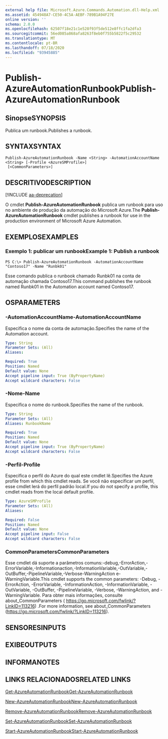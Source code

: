 ```yaml
---
external help file: Microsoft.Azure.Commands.Automation.dll-Help.xml
ms.assetid: 454948A7-CE50-4C5A-AEBF-789B1A94F27E
online version: ''
schema: 2.0.0
ms.openlocfilehash: 62507f18e21c1e528f93f5de512e8ffc1fa2dfa3
ms.sourcegitcommit: 56ed085a868afa8263f8eb0f755b5822f5c29532
ms.translationtype: MT
ms.contentlocale: pt-BR
ms.lasthandoff: 07/18/2020
ms.locfileid: "93945885"
---
```

# <span data-ttu-id="311d9-101">Publish-AzureAutomationRunbook</span><span class="sxs-lookup"><span data-stu-id="311d9-101">Publish-AzureAutomationRunbook</span></span>

## <span data-ttu-id="311d9-102">Sinopse</span><span class="sxs-lookup"><span data-stu-id="311d9-102">SYNOPSIS</span></span>

<span data-ttu-id="311d9-103">Publica um runbook.</span><span class="sxs-lookup"><span data-stu-id="311d9-103">Publishes a runbook.</span></span>

## <span data-ttu-id="311d9-104">SYNTAX</span><span class="sxs-lookup"><span data-stu-id="311d9-104">SYNTAX</span></span>

```
Publish-AzureAutomationRunbook -Name <String> -AutomationAccountName <String> [-Profile <AzureSMProfile>]
 [<CommonParameters>]
```

## <span data-ttu-id="311d9-105">DESCRITIVO</span><span class="sxs-lookup"><span data-stu-id="311d9-105">DESCRIPTION</span></span>

[!INCLUDE [aa-deprecation](../include/aa-deprecation.md)]

<span data-ttu-id="311d9-106">O cmdlet **Publish-AzureAutomationRunbook** publica um runbook para uso no ambiente de produção da automação do Microsoft Azure.</span><span class="sxs-lookup"><span data-stu-id="311d9-106">The **Publish-AzureAutomationRunbook** cmdlet publishes a runbook for use in the production environment of Microsoft Azure Automation.</span></span>

## <span data-ttu-id="311d9-107">EXEMPLOS</span><span class="sxs-lookup"><span data-stu-id="311d9-107">EXAMPLES</span></span>

### <span data-ttu-id="311d9-108">Exemplo 1: publicar um runbook</span><span class="sxs-lookup"><span data-stu-id="311d9-108">Example 1: Publish a runbook</span></span>
```
PS C:\> Publish-AzureAutomationRunbook -AutomationAccountName "Contoso17" -Name "Runbk01"
```

<span data-ttu-id="311d9-109">Esse comando publica o runbook chamado Runbk01 na conta de automação chamada Contoso17.</span><span class="sxs-lookup"><span data-stu-id="311d9-109">This command publishes the runbook named Runbk01 in the Automation account named Contoso17.</span></span>

## <span data-ttu-id="311d9-110">OS</span><span class="sxs-lookup"><span data-stu-id="311d9-110">PARAMETERS</span></span>

### <span data-ttu-id="311d9-111">-AutomationAccountName</span><span class="sxs-lookup"><span data-stu-id="311d9-111">-AutomationAccountName</span></span>
<span data-ttu-id="311d9-112">Especifica o nome da conta de automação.</span><span class="sxs-lookup"><span data-stu-id="311d9-112">Specifies the name of the Automation account.</span></span>

```yaml
Type: String
Parameter Sets: (All)
Aliases: 

Required: True
Position: Named
Default value: None
Accept pipeline input: True (ByPropertyName)
Accept wildcard characters: False
```

### <span data-ttu-id="311d9-113">-Nome</span><span class="sxs-lookup"><span data-stu-id="311d9-113">-Name</span></span>
<span data-ttu-id="311d9-114">Especifica o nome do runbook.</span><span class="sxs-lookup"><span data-stu-id="311d9-114">Specifies the name of the runbook.</span></span>

```yaml
Type: String
Parameter Sets: (All)
Aliases: RunbookName

Required: True
Position: Named
Default value: None
Accept pipeline input: True (ByPropertyName)
Accept wildcard characters: False
```

### <span data-ttu-id="311d9-115">-Perfil</span><span class="sxs-lookup"><span data-stu-id="311d9-115">-Profile</span></span>
<span data-ttu-id="311d9-116">Especifica o perfil do Azure do qual este cmdlet lê.</span><span class="sxs-lookup"><span data-stu-id="311d9-116">Specifies the Azure profile from which this cmdlet reads.</span></span>
<span data-ttu-id="311d9-117">Se você não especificar um perfil, esse cmdlet lerá do perfil padrão local.</span><span class="sxs-lookup"><span data-stu-id="311d9-117">If you do not specify a profile, this cmdlet reads from the local default profile.</span></span>

```yaml
Type: AzureSMProfile
Parameter Sets: (All)
Aliases: 

Required: False
Position: Named
Default value: None
Accept pipeline input: False
Accept wildcard characters: False
```

### <span data-ttu-id="311d9-118">CommonParameters</span><span class="sxs-lookup"><span data-stu-id="311d9-118">CommonParameters</span></span>
<span data-ttu-id="311d9-119">Esse cmdlet dá suporte a parâmetros comuns:-debug,-ErrorAction,-ErrorVariable,-Informationaction,-InformationVariable,-OutVariable,-OutBuffer,-PipelineVariable,-Verbose-WarningAction e-WarningVariable.</span><span class="sxs-lookup"><span data-stu-id="311d9-119">This cmdlet supports the common parameters: -Debug, -ErrorAction, -ErrorVariable, -InformationAction, -InformationVariable, -OutVariable, -OutBuffer, -PipelineVariable, -Verbose, -WarningAction, and -WarningVariable.</span></span> <span data-ttu-id="311d9-120">Para obter mais informações, consulte about_CommonParameters ( https://go.microsoft.com/fwlink/?LinkID=113216) .</span><span class="sxs-lookup"><span data-stu-id="311d9-120">For more information, see about_CommonParameters (https://go.microsoft.com/fwlink/?LinkID=113216).</span></span>

## <span data-ttu-id="311d9-121">SENSORES</span><span class="sxs-lookup"><span data-stu-id="311d9-121">INPUTS</span></span>

## <span data-ttu-id="311d9-122">EXIBE</span><span class="sxs-lookup"><span data-stu-id="311d9-122">OUTPUTS</span></span>

## <span data-ttu-id="311d9-123">INFORMA</span><span class="sxs-lookup"><span data-stu-id="311d9-123">NOTES</span></span>

## <span data-ttu-id="311d9-124">LINKS RELACIONADOS</span><span class="sxs-lookup"><span data-stu-id="311d9-124">RELATED LINKS</span></span>

[<span data-ttu-id="311d9-125">Get-AzureAutomationRunbook</span><span class="sxs-lookup"><span data-stu-id="311d9-125">Get-AzureAutomationRunbook</span></span>](./Get-AzureAutomationRunbook.md)

[<span data-ttu-id="311d9-126">New-AzureAutomationRunbook</span><span class="sxs-lookup"><span data-stu-id="311d9-126">New-AzureAutomationRunbook</span></span>](./New-AzureAutomationRunbook.md)

[<span data-ttu-id="311d9-127">Remove-AzureAutomationRunbook</span><span class="sxs-lookup"><span data-stu-id="311d9-127">Remove-AzureAutomationRunbook</span></span>](./Remove-AzureAutomationRunbook.md)

[<span data-ttu-id="311d9-128">Set-AzureAutomationRunbook</span><span class="sxs-lookup"><span data-stu-id="311d9-128">Set-AzureAutomationRunbook</span></span>](./Set-AzureAutomationRunbook.md)

[<span data-ttu-id="311d9-129">Start-AzureAutomationRunbook</span><span class="sxs-lookup"><span data-stu-id="311d9-129">Start-AzureAutomationRunbook</span></span>](./Start-AzureAutomationRunbook.md)


